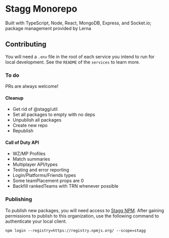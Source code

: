 # Stagg Monorepo

Built with TypeScript, Node, React, MongoDB, Express, and Socket.io; package management provided by Lerna

## Contributing

You will need a `.env` file in the root of each service you intend to run for local development. See the `README` of the `services` to learn more.

### To do

PRs are always welcome!

#### Cleanup

- Get rid of @stagg/util
- Set all packages to empty with no deps
- Unpublish all packages
- Create new repo
- Republish

#### Call of Duty API

- WZ/MP Profiles
- Match summaries
- Multiplayer API/types
- Testing and error reporting
- Login/Platforms/Friends types
- Some teamPlacement props are 0
- Backfill rankedTeams with TRN whenever possible

### Publishing

To publish new packages, you will need access to [Stagg NPM](https://www.npmjs.com/settings/stagg/packages). After gaining permissions to publish to this organization, use the following command to authenticate your local client.

```
npm login --registry=https://registry.npmjs.org/ --scope=stagg
```
